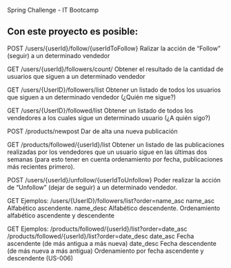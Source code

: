 Spring Challenge - IT Bootcamp

Con este proyecto es posible:
-

POST /users/{userId}/follow/{userIdToFollow}
Ralizar la acción de “Follow” (seguir) a un determinado vendedor

GET /users/{userId}/followers/count/
Obtener el resultado de la cantidad de usuarios que siguen a un determinado vendedor

GET /users/{UserID}/followers/list
Obtener un listado de todos los usuarios que siguen a un determinado vendedor (¿Quién me sigue?)

GET /users/{UserID}/followed/list
Obtener un listado de todos los vendedores a los cuales sigue un determinado usuario (¿A quién sigo?)

POST /products/newpost
Dar de alta una nueva publicación

GET /products/followed/{userId}/list
Obtener un listado de las publicaciones realizadas por los vendedores que un usuario sigue en las últimas dos semanas (para esto tener en cuenta ordenamiento por fecha, publicaciones más recientes primero).

POST /users/{userId}/unfollow/{userIdToUnfollow}
Poder realizar la acción de “Unfollow” (dejar de seguir) a un determinado vendedor.

GET Ejemplos:
/users/{UserID}/followers/list?order=name_asc
name_asc Alfabético ascendente.
name_desc Alfabético descendente.
Ordenamiento alfabético ascendente y descendente

GET Ejemplos:
/products/followed/{userId}/list?order=date_asc
/products/followed/{userId}/list?order=date_desc
date_asc Fecha ascendente (de más antigua a más nueva)
date_desc Fecha descendente (de más nueva a más antigua)
Ordenamiento por fecha ascendente y descendente (US-006)
